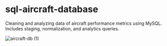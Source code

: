 # sql-aircraft-database
Cleaning and analyzing data of aircraft performance metrics using MySQL. Includes staging, normalization, and analytics queries.

![aircraft-db (1)](https://github.com/user-attachments/assets/82748436-a682-49c6-bbbe-b2acae5d98f7)
